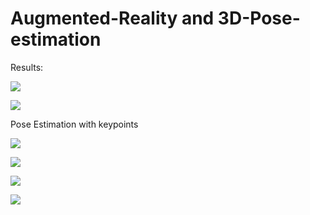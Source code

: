 # Augmented-Reality and 3D-Pose-estimation

Results:

![](bird_collineation.gif)

![](FPN.PNG)

Pose Estimation with keypoints

![](FPN.PNG)

![](FPN.PNG)

![](FPN.PNG)

![](FPN.PNG)

